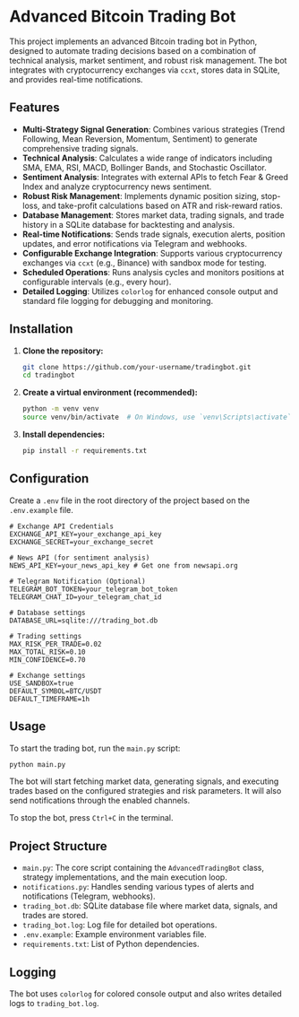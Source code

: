 # Advanced Bitcoin Trading Bot

This project implements an advanced Bitcoin trading bot in Python, designed to automate trading decisions based on a combination of technical analysis, market sentiment, and robust risk management. The bot integrates with cryptocurrency exchanges via `ccxt`, stores data in SQLite, and provides real-time notifications.

## Features

*   **Multi-Strategy Signal Generation**: Combines various strategies (Trend Following, Mean Reversion, Momentum, Sentiment) to generate comprehensive trading signals.
*   **Technical Analysis**: Calculates a wide range of indicators including SMA, EMA, RSI, MACD, Bollinger Bands, and Stochastic Oscillator.
*   **Sentiment Analysis**: Integrates with external APIs to fetch Fear & Greed Index and analyze cryptocurrency news sentiment.
*   **Robust Risk Management**: Implements dynamic position sizing, stop-loss, and take-profit calculations based on ATR and risk-reward ratios.
*   **Database Management**: Stores market data, trading signals, and trade history in a SQLite database for backtesting and analysis.
*   **Real-time Notifications**: Sends trade signals, execution alerts, position updates, and error notifications via Telegram and webhooks.
*   **Configurable Exchange Integration**: Supports various cryptocurrency exchanges via `ccxt` (e.g., Binance) with sandbox mode for testing.
*   **Scheduled Operations**: Runs analysis cycles and monitors positions at configurable intervals (e.g., every hour).
*   **Detailed Logging**: Utilizes `colorlog` for enhanced console output and standard file logging for debugging and monitoring.

## Installation

1.  **Clone the repository:**
    ```bash
    git clone https://github.com/your-username/tradingbot.git
    cd tradingbot
    ```

2.  **Create a virtual environment (recommended):**
    ```bash
    python -m venv venv
    source venv/bin/activate  # On Windows, use `venv\Scripts\activate`
    ```

3.  **Install dependencies:**
    ```bash
    pip install -r requirements.txt
    ```

## Configuration

Create a `.env` file in the root directory of the project based on the `.env.example` file.

```
# Exchange API Credentials
EXCHANGE_API_KEY=your_exchange_api_key
EXCHANGE_SECRET=your_exchange_secret

# News API (for sentiment analysis)
NEWS_API_KEY=your_news_api_key # Get one from newsapi.org

# Telegram Notification (Optional)
TELEGRAM_BOT_TOKEN=your_telegram_bot_token
TELEGRAM_CHAT_ID=your_telegram_chat_id

# Database settings
DATABASE_URL=sqlite:///trading_bot.db

# Trading settings
MAX_RISK_PER_TRADE=0.02
MAX_TOTAL_RISK=0.10
MIN_CONFIDENCE=0.70

# Exchange settings
USE_SANDBOX=true
DEFAULT_SYMBOL=BTC/USDT
DEFAULT_TIMEFRAME=1h

```

## Usage

To start the trading bot, run the `main.py` script:

```bash
python main.py
```

The bot will start fetching market data, generating signals, and executing trades based on the configured strategies and risk parameters. It will also send notifications through the enabled channels.

To stop the bot, press `Ctrl+C` in the terminal.

## Project Structure

*   `main.py`: The core script containing the `AdvancedTradingBot` class, strategy implementations, and the main execution loop.
*   `notifications.py`: Handles sending various types of alerts and notifications (Telegram, webhooks).
*   `trading_bot.db`: SQLite database file where market data, signals, and trades are stored.
*   `trading_bot.log`: Log file for detailed bot operations.
*   `.env.example`: Example environment variables file.
*   `requirements.txt`: List of Python dependencies.

## Logging

The bot uses `colorlog` for colored console output and also writes detailed logs to `trading_bot.log`.
